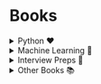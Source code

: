 # Books

<details close>
<summary> Python ❤️</summary>
  
❤️[ Automate the boring stuff with python](https://github.com/ThisIsSakshi/Books/blob/master/Python%20Love%20%E2%9D%A4%EF%B8%8F/Automate%20the%20boring%20stuff%20with%20python.pdf)<br>
❤️[ Hacking Secret ciphers with python](https://github.com/ThisIsSakshi/Books/blob/master/Python%20Love%20%E2%9D%A4%EF%B8%8F/Hacking%20Secret%20ciphers%20with%20python.pdf)<br>
❤️[ Invent with python](https://github.com/ThisIsSakshi/Books/blob/master/Python%20Love%20%E2%9D%A4%EF%B8%8F/Invent%20with%20python.pdf)<br>
❤️[ Learn Python 3 the Hard Way](https://github.com/ThisIsSakshi/Books/blob/master/Python%20Love%20%E2%9D%A4%EF%B8%8F/Learn%20Python%203%20the%20Hard%20Way.pdf)<br>
❤️[ Python cookbook](https://github.com/ThisIsSakshi/Books/blob/master/Python%20Love%20%E2%9D%A4%EF%B8%8F/Python%20cookbook.pdf)<br>
❤️[ Think Python](https://github.com/ThisIsSakshi/Books/blob/master/Python%20Love%20%E2%9D%A4%EF%B8%8F/Think%20Python.pdf)<br>
</details>

<details close>
<summary> Machine Learning 🤖</summary>
  
  
🤖[ Collective Intelligence](https://github.com/ThisIsSakshi/Books/blob/master/ML%20%F0%9F%A4%96/Collective%20Intelligence.pdf)<br>
🤖[ Deep Learning with Python](https://github.com/ThisIsSakshi/Books/blob/master/ML%20%F0%9F%A4%96/Deep%20Learning%20with%20Python.pdf)<br>
🤖[ Hands on Machine Learning with Scikit Learn and Tensorflow 1](https://github.com/ThisIsSakshi/Books/blob/master/ML%20%F0%9F%A4%96/Hand-on-M.pdf)<br>
🤖[ Hands on Machine Learning with Scikit Learn and Tensorflow 2](https://github.com/ThisIsSakshi/Books/blob/master/ML%20%F0%9F%A4%96/Hands%20on%20Machine%20Learning%20with%20Scikit%20Learn%20and%20Tensorflow.pdf)<br>
🤖[ Machine Learning for Hackers_ Case Studies and Algorithms to Get You Started](https://github.com/ThisIsSakshi/Books/blob/master/ML%20%F0%9F%A4%96/Machine%20Learning%20for%20Hackers_%20Case%20Studies%20and%20Algorithms%20to%20Get%20You%20Started.pdf)<br>
🤖[ Machine Learning Yearning](https://github.com/ThisIsSakshi/Books/blob/master/ML%20%F0%9F%A4%96/Machine%20Learning%20Yearning.pdf)<br>
🤖[ Mathematics for Machine learning](https://github.com/ThisIsSakshi/Books/blob/master/ML%20%F0%9F%A4%96/Mathematics%20for%20Machine%20learning.pdf)<br>
🤖[ Natural Language Processing with Python](https://github.com/ThisIsSakshi/Books/blob/master/ML%20%F0%9F%A4%96/Natural%20Language%20Processing%20with%20Python.pdf)<br>
🤖[ Python Data Science Handbook](https://github.com/ThisIsSakshi/Books/blob/master/ML%20%F0%9F%A4%96/Python%20Data%20Science%20Handbook.pdf)<br>
🤖[ ThinkStats](https://github.com/ThisIsSakshi/Books/blob/master/ML%20%F0%9F%A4%96/ThinkStats.pdf)<br>
🤖[ Introduction to machine learning with python.part1 (zip)](https://github.com/ThisIsSakshi/Books/blob/master/ML%20%F0%9F%A4%96/Introduction%20to%20machine%20learning%20with%20python.part1.rar)<br>
🤖[ Introduction to machine learning with python.part2 (zip)](https://github.com/ThisIsSakshi/Books/blob/master/ML%20%F0%9F%A4%96/Introduction%20to%20machine%20learning%20with%20python.part2.rar)<br>
🤖[ Hundred page machine learning book (zip)](https://github.com/ThisIsSakshi/Books/blob/master/ML%20%F0%9F%A4%96/Hundred%20page%20machine%20learning%20book.rar)<br>
🤖[ Python-for-Data-Analysis](https://github.com/ThisIsSakshi/Books/blob/master/ML%20%F0%9F%A4%96/Python-for-Data-Analysis.pdf)<br>
🤖[ 800 Data Science Questions]()<br>
🤖[ AI CheatSheet]()<br>
🤖[ Approaching almost any Machine Learning problem]()<br>
🤖[ Data Engineering Cookbook]()<br>
🤖[ ESLII]()<br>
🤖[ Interview Questions]()<br>
🤖[ Machine Learning Projects Python]()<br>
🤖[ PracticalStatistics]()<br>
🤖[ Probability]()<br>
<br>
 </details>

<details close>
<summary> Interview Preps 📖</summary>

  
📖[ 50-Coding-Interview-Questions](https://github.com/ThisIsSakshi/Books/blob/master/Interview%20Specific%20%F0%9F%93%96/50-Coding-Interview-Questions.pdf)<br>
📖[ Cracking the coding interview 6th edition (zip)](https://github.com/ThisIsSakshi/Books/blob/master/Interview%20Specific%20%F0%9F%93%96/Cracking%20the%20Coding%20Interview%20By%20Gayle%20Laakmann%20McDowell.rar)<br>
📖[ FAANG](https://github.com/ThisIsSakshi/Books/blob/master/Interview%20Specific%20%F0%9F%93%96/FAANG.pdf)<br>
📖[ The Self-Taught Programmer](https://github.com/ThisIsSakshi/Books/blob/master/Interview%20Specific%20%F0%9F%93%96/The%20Self-Taught%20Programmer.pdf)<br>
📖[ Cracking the Coding Interview By Gayle Laakmann McDowell (zip)](https://github.com/ThisIsSakshi/Books/blob/master/Interview%20Specific%20%F0%9F%93%96/Cracking%20the%20Coding%20Interview%20By%20Gayle%20Laakmann%20McDowell.rar)<br>
📖[ Competitive Programmer_s Handbook](https://github.com/ThisIsSakshi/Books/blob/master/Interview%20Specific%20%F0%9F%93%96/Competitive%20Programmer_s%20Handbook.pdf)<br>
📖[ leetcode_interview_questions](https://github.com/ThisIsSakshi/Books/blob/master/Interview%20Specific%20%F0%9F%93%96/leetcode_interview_questions.pdf)<br>
📖[ Scientific Programming](https://github.com/ThisIsSakshi/Books/blob/master/Interview%20Specific%20%F0%9F%93%96/Scientific%20Programming.pdf)<br>
📖[ Software Engineering at Google](https://github.com/ThisIsSakshi/Books/blob/master/Interview%20Specific%20%F0%9F%93%96/Software%20Engineering%20at%20Google.pdf)<br>
📖[ SQL Tutorial](https://github.com/ThisIsSakshi/Books/blob/master/Interview%20Specific%20%F0%9F%93%96/SQL%20Tutorial.pdf)<br>
📖[ SQL](https://github.com/ThisIsSakshi/Books/blob/master/Interview%20Specific%20%F0%9F%93%96/SQL.pdf)<br>
<br>
</details>

<details close>
<summary> Other Books 📚</summary>

  
📚[MCQ in CS](https://github.com/ThisIsSakshi/Books/blob/master/Other%20Books%20%F0%9F%93%9A/MCQ%20in%20CS.pdf)<br>
📚[Pro GIT](https://github.com/ThisIsSakshi/Books/blob/master/Other%20Books%20%F0%9F%93%9A/Pro%20GIT.pdf)<br>
📚[The web application hackers handbook](https://github.com/ThisIsSakshi/Books/blob/master/Other%20Books%20%F0%9F%93%9A/The%20web%20application%20hackers%20handbook.pdf)<br>
</details>
